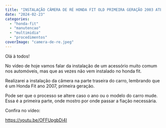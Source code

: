 ```yaml
---
title: "INSTALAÇÃO CÂMERA DE RÉ HONDA FIT OLD PRIMEIRA GERAÇÃO 2003 ATÉ 2008"
date: "2024-02-23"
categories: 
  - "honda-fit"
  - "manutencao"
  - "multimidia"
  - "procedimentos"
coverImage: "camera-de-re.jpeg"
---
```


Olá à todos!

No vídeo de hoje vamos falar da instalação de um acessório muito comum nos automóveis, mas que as vezes não vem instalado no honda fit.

Realizarei a instalação da câmera na parte traseira do carro, lembrando que é um Honda Fit ano 2007, primeira geração.

Pode ser que o processo se altere caso o ano ou o modelo do carro mude. Essa é a primeira parte, onde mostro por onde passar a fiação necessária.

Confira no vídeo:

https://youtu.be/OFFUpgbDi4I
